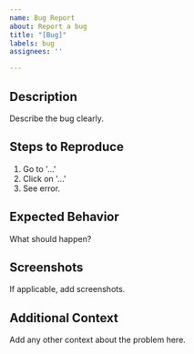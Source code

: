 ```yaml
---
name: Bug Report
about: Report a bug
title: "[Bug]"
labels: bug
assignees: ''

---
```


## Description
Describe the bug clearly.

## Steps to Reproduce
1. Go to '...'
2. Click on '...'
3. See error.

## Expected Behavior
What should happen?

## Screenshots
If applicable, add screenshots.

## Additional Context
Add any other context about the problem here.
